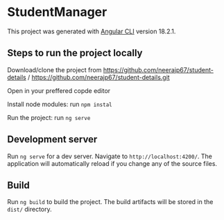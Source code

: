 # StudentManager

This project was generated with [Angular CLI](https://github.com/angular/angular-cli) version 18.2.1.

## Steps to run the project locally
Download/clone the project from https://github.com/neerajp67/student-details / https://github.com/neerajp67/student-details.git

Open in your preffered copde editor

Install node modules: run `npm instal`

Run the project: run `ng serve`

## Development server

Run `ng serve` for a dev server. Navigate to `http://localhost:4200/`. The application will automatically reload if you change any of the source files.

## Build

Run `ng build` to build the project. The build artifacts will be stored in the `dist/` directory.
